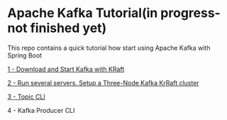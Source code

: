 # Apache Kafka Tutorial(in progress-not finished yet)

This repo contains a quick tutorial how start using Apache Kafka with Spring Boot

[1 - Download and Start Kafka with KRaft](download-and-start-kafka.md)

[2 - Run several servers. Setup a Three-Node Kafka KrRaft cluster](run-multiple-servers.md)

[3 - Topic CLI](topic-cli.md)

4 - Kafka Producer CLI